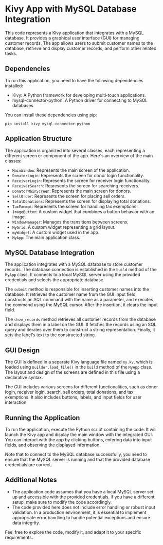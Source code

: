 # Kivy App with MySQL Database Integration

This code represents a Kivy application that integrates with a MySQL database. It provides a graphical user interface (GUI) for managing customer records. The app allows users to submit customer names to the database, retrieve and display customer records, and perform other related tasks.

## Dependencies

To run this application, you need to have the following dependencies installed:

* Kivy: A Python framework for developing multi-touch applications.
* mysql-connector-python: A Python driver for connecting to MySQL databases.

You can install these dependencies using pip:

`pip install kivy mysql-connector-python`


## Application Structure

The application is organized into several classes, each representing a different screen or component of the app. Here's an overview of the main classes:

* `MainWindow`: Represents the main screen of the application.
* `DonatorLogin`: Represents the screen for donor login functionality.
* `ReceiverLogin`: Represents the screen for receiver login functionality.
* `ReceiverSearch`: Represents the screen for searching receivers.
* `DonatorMainScreen`: Represents the main screen for donors.
* `SellOrder`: Represents the screen for placing sell orders.
* `TotalDonations`: Represents the screen for displaying total donations.
* `TaxExempt`: Represents the screen for handling tax exemptions.
* `ImageButton`: A custom widget that combines a button behavior with an image.
* `WindowManager`: Manages the transitions between screens.
* `MyGrid`: A custom widget representing a grid layout.
* `myWidget`: A custom widget used in the app.
* `MyApp`: The main application class.

## MySQL Database Integration

The application integrates with a MySQL database to store customer records. The database connection is established in the `build` method of the `MyApp` class. It connects to a local MySQL server using the provided credentials and selects the appropriate database.

The `submit` method is responsible for inserting customer names into the database. It retrieves the customer name from the GUI input field, constructs an SQL command with the name as a parameter, and executes the command using the MySQL cursor. After the insertion, it clears the input field.

The `show_records` method retrieves all customer records from the database and displays them in a label on the GUI. It fetches the records using an SQL query and iterates over them to construct a string representation. Finally, it sets the label's text to the constructed string.

## GUI Design

The GUI is defined in a separate Kivy language file named `my.kv`, which is loaded using `Builder.load_file()` in the `build` method of the `MyApp` class. The layout and design of the screens are defined in this file using a declarative syntax.

The GUI includes various screens for different functionalities, such as donor login, receiver login, search, sell orders, total donations, and tax exemptions. It also includes buttons, labels, and input fields for user interaction.

## Running the Application

To run the application, execute the Python script containing the code. It will launch the Kivy app and display the main window with the integrated GUI. You can interact with the app by clicking buttons, entering data into input fields, and observing the displayed information.

Note that to connect to the MySQL database successfully, you need to ensure that the MySQL server is running and that the provided database credentials are correct.

## Additional Notes

* The application code assumes that you have a local MySQL server set up and accessible with the provided credentials. If you have a different setup, make sure to modify the code accordingly.
* The code provided here does not include error handling or robust input validation. In a production environment, it is essential to implement appropriate error handling to handle potential exceptions and ensure data integrity.

Feel free to explore the code, modify it, and adapt it to your specific requirements.
